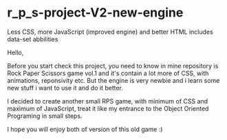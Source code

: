 # r_p_s-project-V2-new-engine
Less CSS, more JavaScript (improved engine) and better HTML includes data-set abbilities

Hello,

Before you start check this project, you need to know in mine repository is Rock Paper Scissors game vol.1 and it's contain
a lot more of CSS, with animations, reponsivity etc. But the engine is very newbie and i learn some new stuff i want to use it and do it better.

I decided to create another small RPS game, with minimum of CSS and maximum of JavaScript, treat it like my entrance to the Object Oriented Programing in small steps.

I hope you will enjoy both of version of this old game :)